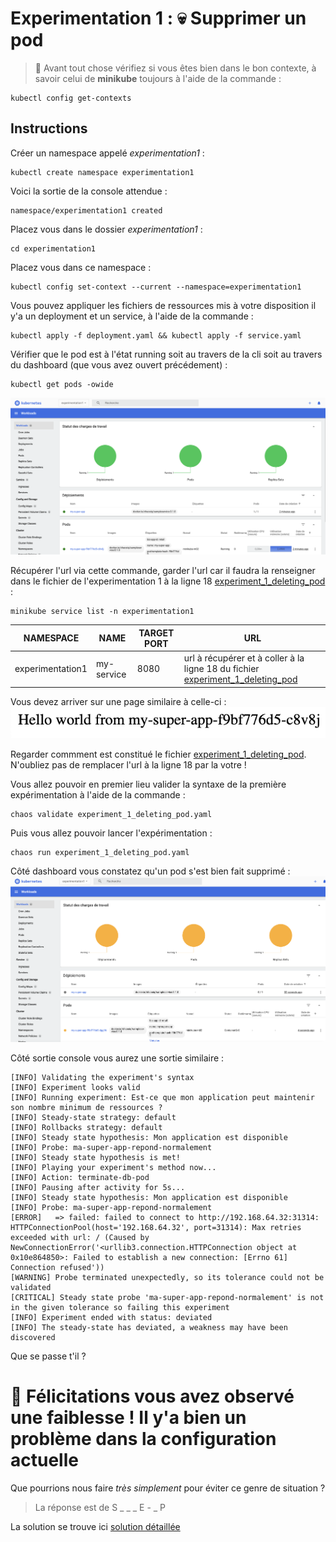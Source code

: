 # Experimentation 1 : 💀 Supprimer un pod

> 🚨 Avant tout chose vérifiez si vous êtes bien dans le bon contexte, à savoir celui de **minikube** toujours à l'aide de la commande :
````
kubectl config get-contexts
````

## Instructions

Créer un namespace appelé *experimentation1* :

````
kubectl create namespace experimentation1
````

Voici la sortie de la console attendue :

````
namespace/experimentation1 created
````

Placez vous dans le dossier *experimentation1*  :
````
cd experimentation1
````

Placez vous dans ce namespace :
````
kubectl config set-context --current --namespace=experimentation1
````

Vous pouvez appliquer les fichiers de ressources mis à votre disposition il y'a un deployment et un service, à l'aide de la commande :
`````
kubectl apply -f deployment.yaml && kubectl apply -f service.yaml
`````

Vérifier que le pod est à l'état running soit au travers de la cli soit au travers du dashboard (que vous avez ouvert précédement) :

`````
kubectl get pods -owide
`````

![Step 1](docs/experimentation1_step_1.png)


Récupérer l'url via cette commande, garder l'url car il faudra la renseigner dans le fichier de l'experimentation 1 à la ligne 18 [experiment_1_deleting_pod](./experiment_1_deleting_pod.yaml)  :

````
minikube service list -n experimentation1
````

|    NAMESPACE     |    NAME    | TARGET PORT |            URL             |
|------------------|------------|-------------|----------------------------|
| experimentation1 | my-service |        8080 | url à récupérer et à coller à la ligne 18 du fichier [experiment_1_deleting_pod](./experiment_1_deleting_pod.yaml) |


Vous devez arriver sur une page similaire à celle-ci :
![pod](docs/app.png)

Regarder commment est constitué le fichier [experiment_1_deleting_pod](./experiment_1_deleting_pod.yaml). 
N'oubliez pas de remplacer l'url à la ligne 18 par la votre !

Vous allez pouvoir en premier lieu valider la syntaxe de la première expérimentation à l'aide de la commande : 
````
chaos validate experiment_1_deleting_pod.yaml
````

Puis vous allez pouvoir lancer l'expérimentation : 
````
chaos run experiment_1_deleting_pod.yaml
````

Côté dashboard vous constatez qu'un pod s'est bien fait supprimé :
![podkill](docs/podkill.png)

Côté sortie console vous aurez une sortie similaire :
````
[INFO] Validating the experiment's syntax
[INFO] Experiment looks valid
[INFO] Running experiment: Est-ce que mon application peut maintenir son nombre minimum de ressources ?
[INFO] Steady-state strategy: default
[INFO] Rollbacks strategy: default
[INFO] Steady state hypothesis: Mon application est disponible
[INFO] Probe: ma-super-app-repond-normalement
[INFO] Steady state hypothesis is met!
[INFO] Playing your experiment's method now...
[INFO] Action: terminate-db-pod
[INFO] Pausing after activity for 5s...
[INFO] Steady state hypothesis: Mon application est disponible
[INFO] Probe: ma-super-app-repond-normalement
[ERROR]   => failed: failed to connect to http://192.168.64.32:31314: HTTPConnectionPool(host='192.168.64.32', port=31314): Max retries exceeded with url: / (Caused by NewConnectionError('<urllib3.connection.HTTPConnection object at 0x10e864850>: Failed to establish a new connection: [Errno 61] Connection refused'))
[WARNING] Probe terminated unexpectedly, so its tolerance could not be validated
[CRITICAL] Steady state probe 'ma-super-app-repond-normalement' is not in the given tolerance so failing this experiment
[INFO] Experiment ended with status: deviated
[INFO] The steady-state has deviated, a weakness may have been discovered
````

Que se passe t'il ?
>

# 🎉 Félicitations vous avez observé une faiblesse ! Il y'a bien un problème dans la configuration actuelle 

Que pourrions nous faire *très simplement* pour éviter ce genre de situation ?
> La réponse est de S _ _ _ E - _ P

La solution se trouve ici [solution détaillée](solution/README.md)

